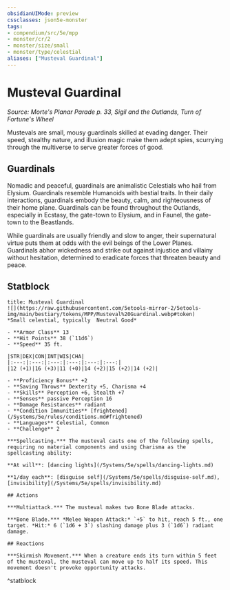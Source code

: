 ```yaml
---
obsidianUIMode: preview
cssclasses: json5e-monster
tags:
- compendium/src/5e/mpp
- monster/cr/2
- monster/size/small
- monster/type/celestial
aliases: ["Musteval Guardinal"]
---
```

# Musteval Guardinal
*Source: Morte's Planar Parade p. 33, Sigil and the Outlands, Turn of Fortune's Wheel*  

Mustevals are small, mousy guardinals skilled at evading danger. Their speed, stealthy nature, and illusion magic make them adept spies, scurrying through the multiverse to serve greater forces of good.

## Guardinals

Nomadic and peaceful, guardinals are animalistic Celestials who hail from Elysium. Guardinals resemble Humanoids with bestial traits. In their daily interactions, guardinals embody the beauty, calm, and righteousness of their home plane. Guardinals can be found throughout the Outlands, especially in Ecstasy, the gate-town to Elysium, and in Faunel, the gate-town to the Beastlands.

While guardinals are usually friendly and slow to anger, their supernatural virtue puts them at odds with the evil beings of the Lower Planes. Guardinals abhor wickedness and strike out against injustice and villainy without hesitation, determined to eradicate forces that threaten beauty and peace.

## Statblock

```ad-statblock
title: Musteval Guardinal
![](https://raw.githubusercontent.com/5etools-mirror-2/5etools-img/main/bestiary/tokens/MPP/Musteval%20Guardinal.webp#token)
*Small celestial, typically  Neutral Good*

- **Armor Class** 13
- **Hit Points** 38 (`11d6`)
- **Speed** 35 ft.

|STR|DEX|CON|INT|WIS|CHA|
|:---:|:---:|:---:|:---:|:---:|:---:|
|12 (+1)|16 (+3)|11 (+0)|14 (+2)|15 (+2)|14 (+2)|

- **Proficiency Bonus** +2
- **Saving Throws** Dexterity +5, Charisma +4
- **Skills** Perception +6, Stealth +7
- **Senses** passive Perception 16
- **Damage Resistances** radiant
- **Condition Immunities** [frightened](/Systems/5e/rules/conditions.md#frightened)
- **Languages** Celestial, Common
- **Challenge** 2

***Spellcasting.*** The musteval casts one of the following spells, requiring no material components and using Charisma as the spellcasting ability:

**At will**: [dancing lights](/Systems/5e/spells/dancing-lights.md)

**1/day each**: [disguise self](/Systems/5e/spells/disguise-self.md), [invisibility](/Systems/5e/spells/invisibility.md)

## Actions

***Multiattack.*** The musteval makes two Bone Blade attacks.

***Bone Blade.*** *Melee Weapon Attack:* `+5` to hit, reach 5 ft., one target. *Hit:* 6 (`1d6 + 3`) slashing damage plus 3 (`1d6`) radiant damage.

## Reactions

***Skirmish Movement.*** When a creature ends its turn within 5 feet of the musteval, the musteval can move up to half its speed. This movement doesn't provoke opportunity attacks.
```
^statblock